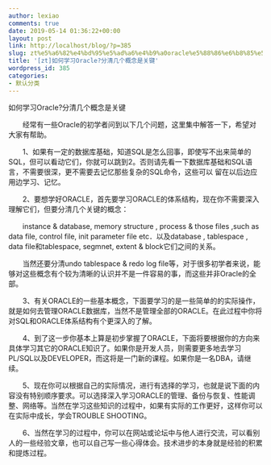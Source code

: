 ```yaml
---
author: lexiao
comments: true
date: 2019-05-14 01:36:22+00:00
layout: post
link: http://localhost/blog/?p=385
slug: zt%e5%a6%82%e4%bd%95%e5%ad%a6%e4%b9%a0oracle%e5%88%86%e6%b8%85%e5%87%a0%e4%b8%aa%e6%a6%82%e5%bf%b5%e6%98%af%e5%85%b3%e9%94%ae
title: '[zt]如何学习Oracle?分清几个概念是关键'
wordpress_id: 385
categories:
- 默认分类
---
```


如何学习Oracle?分清几个概念是关键  








　　经常有一些Oracle的初学者问到以下几个问题，这里集中解答一下，希望对大家有帮助。




　　1、如果有一定的数据库基础，知道SQL是怎么回事，即使写不出来简单的SQL，但可以看动它们，你就可以跳到2。否则请先看一下数据库基础和SQL语言，不需要很深，更不需要去记忆那些复杂的SQL命令，这些可以 留在以后边应用边学习、记忆。




　　2、要想学好ORACLE，首先要学习ORACLE的体系结构，现在你不需要深入理解它们，但要分清几个关键的概念：




　　instance & database, memory structure , process & those files ,such as data file, control file, init parameter file etc．以及database , tablespace , data file和tablespace, segmnet, extent & block它们之间的关系。




　　当然还要分清undo tablespace & redo log file等，对于很多初学者来说，能够对这些概念有个较为清晰的认识并不是一件容易的事，而这些并非Oracle的全部。




　　3、有关ORACLE的一些基本概念，下面要学习的是一些简单的的实际操作，就是如何去管理ORACLE数据库，当然不是管理全部的ORACLE。在此过程中你将对SQL和ORACLE体系结构有个更深入的了解。




　　4、到了这一步你基本上算是初步掌握了ORACLE，下面将要根据你的方向来具体学习其它的ORACLE知识了。如果你是开发人员，则需要更多地去学习PL/SQL以及DEVELOPER，而这将是一门新的课程。如果你是一名DBA，请继续。




　　5、现在你可以根据自己的实际情况，进行有选择的学习，也就是说下面的内容没有特别顺序要求。可以选择深入学习ORACLE的管理、备份与恢复、性能调整、网络等。当然在学习这些知识的过程中，如果有实际的工作更好，这样你可以在实际中成长，学会TROUBLE SHOOTING。




　　6、当然在学习的过程中，你可以在网站或论坛中与他人进行交流，可以看别人的一些经验文章，也可以自己写一些心得体会。技术进步的本身就是经验的积累和提炼过程。
